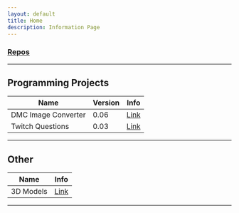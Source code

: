 ```yaml
---
layout: default
title: Home
description: Information Page
---
```

### [Repos](https://github.com/Ryason?tab=repositories)
---

## Programming Projects

| Name | Version | Info | 
| ---- | ------- | ---- |
| DMC Image Converter | 0.06 | [Link](./DMC-Converter.md) | 
| Twitch Questions | 0.03 | [Link](./Twitch-Questions.html)|

---

## Other

| Name | Info | 
| ---- | ---- |
| 3D Models | [Link](https://ryason.github.io/blender/) |

---
